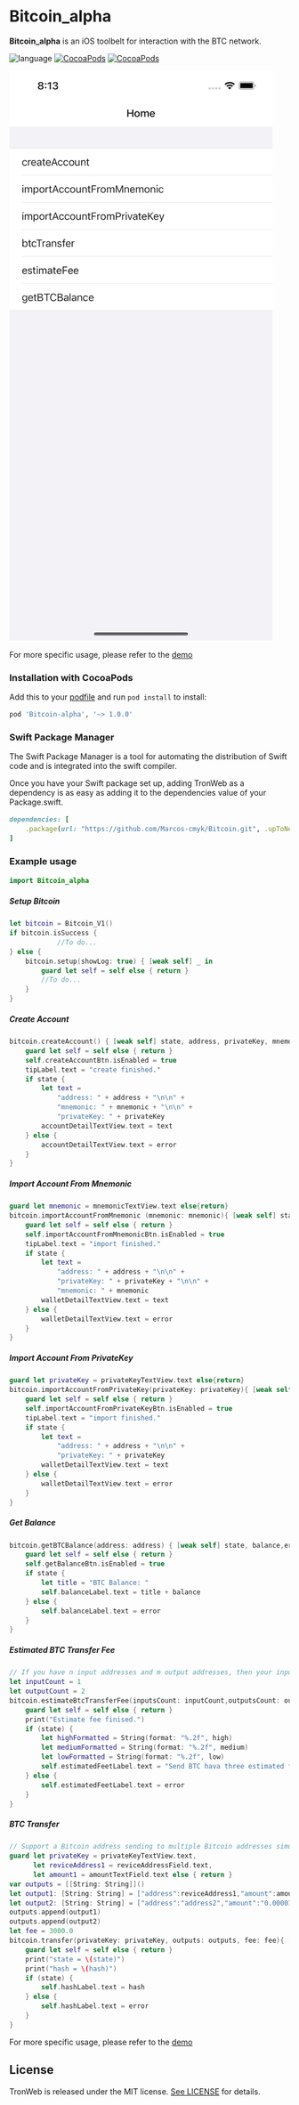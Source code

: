 # Bitcoin_alpha
**Bitcoin_alpha** is an iOS toolbelt for interaction with the BTC network.

![language](https://img.shields.io/badge/Language-Swift-green)
[![CocoaPods](https://img.shields.io/badge/support-CocoaPods-green)](https://cocoapods.org/pods/BitcoinSwift)
[![CocoaPods](https://img.shields.io/badge/support-SwiftPackageManager-green)](https://www.swift.org/getting-started/#using-the-package-manager)

![](Resource/DemoImage01.png)

For more specific usage, please refer to the [demo](https://github.com/Marcos-cmyk/Bitcoin/tree/main/BitcoinDemo)

### Installation with CocoaPods
Add this to your [podfile](https://guides.cocoapods.org/using/getting-started.html) and run `pod install` to install:

```ruby
pod 'Bitcoin-alpha', '~> 1.0.0'
```
### Swift Package Manager
The Swift Package Manager  is a tool for automating the distribution of Swift code and is integrated into the swift compiler.

Once you have your Swift package set up, adding TronWeb as a dependency is as easy as adding it to the dependencies value of your Package.swift.
```ruby
dependencies: [
    .package(url: "https://github.com/Marcos-cmyk/Bitcoin.git", .upToNextMajor(from: "1.0.0"))
]
```

### Example usage 

```swift
import Bitcoin_alpha   
```

##### Setup Bitcoin
```swift
let bitcoin = Bitcoin_V1()
if bitcoin.isSuccess {
            //To do...
} else {
    bitcoin.setup(showLog: true) { [weak self] _ in
        guard let self = self else { return }
        //To do...
    }
}
```
##### Create Account
```swift
bitcoin.createAccount() { [weak self] state, address, privateKey, mnemonic,error in
    guard let self = self else { return }
    self.createAccountBtn.isEnabled = true
    tipLabel.text = "create finished."
    if state {
        let text =
            "address: " + address + "\n\n" +
            "mnemonic: " + mnemonic + "\n\n" +
            "privateKey: " + privateKey
        accountDetailTextView.text = text
    } else {
        accountDetailTextView.text = error
    }
}
```
##### Import Account From Mnemonic
```swift
guard let mnemonic = mnemonicTextView.text else{return}
bitcoin.importAccountFromMnemonic (mnemonic: mnemonic){ [weak self] state, address, privateKey, mnemonic, error in
    guard let self = self else { return }
    self.importAccountFromMnemonicBtn.isEnabled = true
    tipLabel.text = "import finished."
    if state {
        let text =
            "address: " + address + "\n\n" +
            "privateKey: " + privateKey + "\n\n" +
            "mnemonic: " + mnemonic
        walletDetailTextView.text = text
    } else {
        walletDetailTextView.text = error
    }
}
```

##### Import Account From PrivateKey
```swift
guard let privateKey = privateKeyTextView.text else{return}
bitcoin.importAccountFromPrivateKey(privateKey: privateKey){ [weak self] state, address, privateKey,error in
    guard let self = self else { return }
    self.importAccountFromPrivateKeyBtn.isEnabled = true
    tipLabel.text = "import finished."
    if state {
        let text =
            "address: " + address + "\n\n" +
            "privateKey: " + privateKey
        walletDetailTextView.text = text
    } else {
        walletDetailTextView.text = error
    }
}
```
##### Get Balance
```swift
bitcoin.getBTCBalance(address: address) { [weak self] state, balance,error in
    guard let self = self else { return }
    self.getBalanceBtn.isEnabled = true
    if state {
        let title = "BTC Balance: "
        self.balanceLabel.text = title + balance
    } else {
        self.balanceLabel.text = error
    }
}
```

##### Estimated BTC Transfer Fee
```swift
// If you have n input addresses and m output addresses, then your inputCount is n, and your outputCount is m.
let inputCount = 1
let outputCount = 2
bitcoin.estimateBtcTransferFee(inputsCount: inputCount,outputsCount: outputCount){ [weak self] state, high,medium,low,error in
    guard let self = self else { return }
    print("Estimate fee finised.")
    if (state) {
        let highFormatted = String(format: "%.2f", high)
        let mediumFormatted = String(format: "%.2f", medium)
        let lowFormatted = String(format: "%.2f", low)
        self.estimatedFeetLabel.text = "Send BTC hava three estimated fee. \n high:\(highFormatted) Satoshis. \n medium:\(mediumFormatted) Satoshis. \n low:\(lowFormatted) Satoshis"
    } else {
        self.estimatedFeetLabel.text = error
    }
}
```

##### BTC Transfer
```swift
// Support a Bitcoin address sending to multiple Bitcoin addresses simultaneously.
guard let privateKey = privateKeyTextView.text,
      let reviceAddress1 = reviceAddressField.text,
      let amount1 = amountTextField.text else { return }
var outputs = [[String: String]]()
let output1: [String: String] = ["address":reviceAddress1,"amount":amount1]
let output2: [String: String] = ["address":"address2","amount":"0.00001"]
outputs.append(output1)
outputs.append(output2)
let fee = 3000.0
bitcoin.transfer(privateKey: privateKey, outputs: outputs, fee: fee){ [weak self] state, hash,error in
    guard let self = self else { return }
    print("state = \(state)")
    print("hash = \(hash)")
    if (state) {
        self.hashLabel.text = hash
    } else {
        self.hashLabel.text = error
    }
}
```
For more specific usage, please refer to the [demo](https://github.com/Marcos-cmyk/Bitcoin/tree/main/BitcoinDemo)

## License

TronWeb is released under the MIT license. [See LICENSE](https://github.com/Marcos-cmyk/Bitcoin/blob/master/LICENSE) for details.
